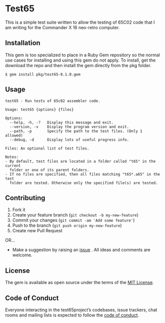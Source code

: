 # Test65

This is a simple test suite written to allow the testing of 65C02 code that I
am writing for the Commander X 16 neo-retro computer.

## Installation

This gem is too specialized to place in a Ruby Gem repository so the normal
use cases for installing and using this gem do not apply. To install, get
the download the repo and then install the gem directly from the pkg folder.

    $ gem install pkg/test65-0.1.0.gem

## Usage

    test65 - Run tests of 65c02 assembler code.

    Usage: test65 {options} {files}

    Options:
      --help, -h, -?   Display this message and exit.
      --version, -v    Display the program version and exit.
      --path, -p       Specify the path to the test files. (Only 1 allowed)
      --debug, -d      Display lots of useful progress info.

    Files: An optional list of test files.

    Notes:
    - By default, test files are located in a folder called "t65" in the current
      folder or one of its parent folders.
    - If no files are specified, then all files matching "t65*.a65" in the test
      folder are tested. Otherwise only the specified file(s) are tested.

## Contributing
1. Fork it
2. Create your feature branch (`git checkout -b my-new-feature`)
3. Commit your changes (`git commit -am 'Add some feature'`)
4. Push to the branch (`git push origin my-new-feature`)
5. Create new Pull Request

OR...

* Make a suggestion by raising an
 [issue](https://github.com/PeterCamilleri/test65/issues)
. All ideas and comments are welcome.

## License

The gem is available as open source under the terms of the
[MIT License](./LICENSE.txt).

## Code of Conduct

Everyone interacting in the test65project’s codebases, issue trackers,
chat rooms and mailing lists is expected to follow the
[code of conduct](./CODE_OF_CONDUCT.md).
